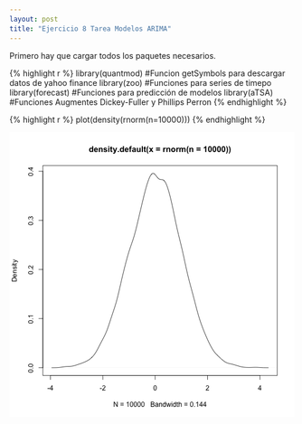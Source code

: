 ```yaml
---
layout: post
title: "Ejercicio 8 Tarea Modelos ARIMA"
---
```




Primero hay que cargar todos los paquetes necesarios.


{% highlight r %}
library(quantmod) #Funcion getSymbols para descargar datos de yahoo finance
library(zoo) #Funciones para series de timepo
library(forecast) #Funciones para predicción de modelos 
library(aTSA) #Funciones Augmentes Dickey-Fuller y Phillips Perron
{% endhighlight %}


{% highlight r %}
plot(density(rnorm(n=10000)))
{% endhighlight %}

<img src="/figure/./_posts/2020-03-26-rmarkdown-test/unnamed-chunk-2-1.png" title="plot of chunk unnamed-chunk-2" alt="plot of chunk unnamed-chunk-2" style="display: block; margin: auto;" />









